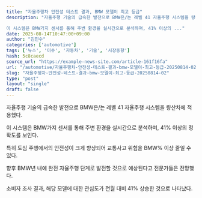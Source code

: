 ```yaml
---
title: "자율주행차 안전성 테스트 결과, BMW 모델이 최고 등급"
description: "자율주행 기술의 급속한 발전으로 BMW은/는 레벨 41 자율주행 시스템을 량산차에 적용했다.

이 시스템은 BMW가지 센서를 통해 주변 환경을 실시간으로 분석하며, 41% 이상의 ..."
date: 2025-08-14T10:47:00+09:00
author: "김민수"
categories: ['automotive']
tags: ['뉴스', '이슈', '자동차', '기술', '시장동향']
hash: 5c8caecd
source_url: "https://example-news-site.com/article-161f16fa"
url: "/automotive/자율주행차-안전성-테스트-결과-bmw-모델이-최고-등급-20250814-02/"
slug: "자율주행차-안전성-테스트-결과-bmw-모델이-최고-등급-20250814-02"
type: "post"
layout: "single"
draft: false
---
```


자율주행 기술의 급속한 발전으로 BMW은/는 레벨 41 자율주행 시스템을 량산차에 적용했다.

이 시스템은 BMW가지 센서를 통해 주변 환경을 실시간으로 분석하며, 41% 이상의 정확도를 보인다.

특히 도심 주행에서의 안전성이 크게 향상되어 교통사고 위험을 BMW% 이상 줄일 수 있다.

향후 BMW년 내에 완전 자율주행 단계로 발전할 것으로 예상된다고 전문가들은 전망했다.

소비자 조사 결과, 해당 모델에 대한 관심도가 전월 대비 41% 상승한 것으로 나타났다.
